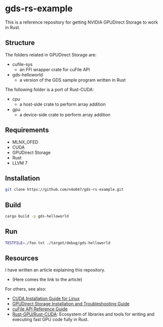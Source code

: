 # gds-rs-example

This is a reference repository for getting NVIDIA GPUDirect Storage to work in Rust.

## Structure

The folders related in GPUDirect Storage are:

- cufile-sys
  - an FFI wrapper crate for cuFile API
- gds-helloworld
  - a version of the GDS sample program written in Rust

The following folder is a port of Rust-CUDA:

- cpu
  - a host-side crate to perform array addition
- gpu
  - a device-side crate to perform array addition

## Requirements

- MLNX_OFED
- CUDA
- GPUDirect Storage
- Rust
- LLVM 7

## Installation

```bash
git clone https://github.com/n4o847/gds-rs-example.git
```

## Build

```bash
cargo build -p gds-helloworld
```

## Run

```bash
TESTFILE=./foo.txt ./target/debug/gds-helloworld
```

## Resources

I have written an article explaining this repository.

- (Here comes the link to the article)

For others, see also:

- [CUDA Installation Guide for Linux](https://docs.nvidia.com/cuda/cuda-installation-guide-linux/index.html)
- [GPUDirect Storage Installation and Troubleshooting Guide](https://docs.nvidia.com/gpudirect-storage/troubleshooting-guide/index.html)
- [cuFile API Reference Guide](https://docs.nvidia.com/gpudirect-storage/api-reference-guide/index.html)
- [Rust-GPU/Rust-CUDA](https://github.com/Rust-GPU/Rust-CUDA): Ecosystem of libraries and tools for writing and executing fast GPU code fully in Rust.
